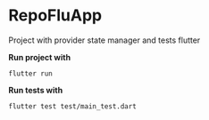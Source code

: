 # RepoFluApp

Project with provider state manager and tests flutter

**Run project with**

`flutter run`

**Run tests with**

`flutter test test/main_test.dart`
